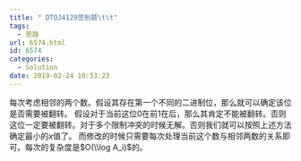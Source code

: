 ```yaml
---
title: " DTOJ4129签到题\t\t"
tags:
  - 思路
url: 6574.html
id: 6574
categories:
  - Solution
date: 2019-02-24 10:53:23
---
```


每次考虑相邻的两个数。假设其存在第一个不同的二进制位，那么就可以确定该位是否需要被翻转。 假设对于当前这位$0$在前$1$在后，那么其肯定不能被翻转。否则这位一定要被翻转。对于多个限制冲突的时候无解。否则我们就可以按照上述方法确定最小的$x$值了。 而修改的时候只需要每次处理当前这个数与相邻两数的关系即可。每次的复杂度是$O(\\log A_i)$的。
